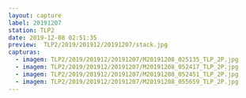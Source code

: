 ```yaml
---
layout: capture
label: 20191207
station: TLP2
date: 2019-12-08 02:51:35
preview:  TLP2/2019/201912/20191207/stack.jpg
capturas:
  - imagem: TLP2/2019/201912/20191207/M20191208_025135_TLP_2P.jpg
  - imagem: TLP2/2019/201912/20191207/M20191208_052417_TLP_2P.jpg
  - imagem: TLP2/2019/201912/20191207/M20191208_052451_TLP_2P.jpg
  - imagem: TLP2/2019/201912/20191207/M20191208_055659_TLP_2P.jpg
---
```

